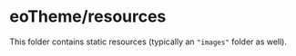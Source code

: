 # eoTheme/resources

This folder contains static resources (typically an `"images"` folder as well).
